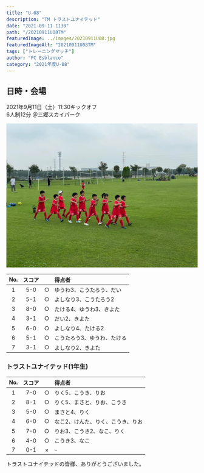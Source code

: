 ```yaml
---
title: "U-08"
description: "TM トラストユナイテッド"
date: "2021-09-11 1130"
path: "/20210911U08TM"
featuredImage: ../images/20210911U08.jpg
featuredImageAlt: "20210911U08TM"
tags: ["トレーニングマッチ"]
author: "FC Esblanco"
category: "2021年度U-08"
---
```


## 日時・会場

2021年9月11日（土）11:30キックオフ  
6人制12分
＠三郷スカイパーク

![20210911U08](../images/20210911U08B.jpg "U08TM")

| No.| スコア |   | 得点者  |
|:--:|:------:|:-:|:--------|
| 1  | 5-0 | ○ |ゆうわ3、こうたろう、だい|
| 2  | 5-1 | ○ |よしなり3、こうたろう2|
| 3  | 8-0 | ○ |たける4、ゆうわ3、きよた|
| 4  | 3-1 | ○ |だい2、きよた|
| 5  | 6-0 | ○ |よしなり4、たける2|
| 6  | 5-1 | ○ |こうたろう3、ゆうわ、たける|
| 7  | 3-1 | ○ |よしなり2、きよた|


### トラストユナイテッド(1年生)

| No.| スコア |   | 得点者  |
|:--:|:------:|:-:|:--------|
| 1  | 7-0 | ○ |りく5、こうき、りお|
| 2  | 8-1 | ○ |りく5、まさと、りお、こうき|
| 3  | 5-0 | ○ |まさと4、りく|
| 4  | 6-0 | ○ |なこ2、けんた、りく、こうき、りお|
| 5  | 7-0 | ○ |りお3、こうき2、なこ、りく|
| 6  | 4-0 | ○ |こうき3、なこ|
| 7  | 0-1 | × |- |


トラストユナイテッドの皆様、ありがとうございました。
